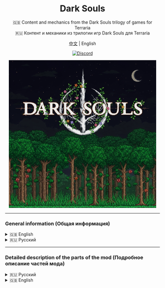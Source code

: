 <div align="center">

# Dark Souls  
🇬🇧 Content and mechanics from the Dark Souls trilogy of games for Terraria  
🇷🇺 Контент и механики из трилогии игр Dark Souls для Terraria

[中文](README_ZH.md) | English

[![Discord](https://img.shields.io/discord/1288995603765919795)](https://discord.gg/jwTRnFvCc2)

<img src="src/icon_workshop.png" alt="Icon" style="max-width: 100%;"/>

</div>

---

### General information (Общая информация)

<details>
<summary>🇬🇧 English</summary>

<strong>🔥 Main Features and Changes</strong>
1. 📖 Character stat leveling system: Vitality, Attunement, Endurance, Strength, Dexterity, Resistance, Intelligence, Faith  
2. ⚔️ Scaling system for all weapons and tools (ParamBonus)
3. 🔑 Each weapon or tool requires specific stat values before it can be used (ReqParam)
4. ☠️ Legendary death screen: YOU DIED
5. 🎵 Replaced interface sounds and player damage sounds (for both male and female characters) 
6. ⚫ All Terraria loading screen variants are replaced with the FromSoftware logo
7. ❤️🔵🟢 Added a new style for the health and mana bars, which also includes a new stamina bar
8. ✨ Maximum health and mana can now be increased only by leveling Vitality and Attunement — Life Crystals and Mana Crystals cannot be used!  
9. 🌀 All types of dash abilities have been replaced with a built-in dash that grants invincibility frames, which can be improved (similar to Adaptability from Dark Souls 2)  
10. 💀 To upgrade stats, you must spend souls earned by defeating hostile mobs  
11. 🌐 Multiplayer support
12. ⚙️ Ability to customize the mod through the settings menu
13. 💍 Accessories from the Dark Souls game series
14. 🩸 Upon death, you lose all your souls and humanity. A bloodstain will appear at the place of death, which you can use to recover everything
15. 🎶 Soundtrack from Dark Souls I (Dark Souls with Artorias of the Abyss Edition Original Soundtrack)

**🔧 Compatibility**

* Terraria – Full
* Calamity – Full, but requires additional testing

<strong>⚠️ Warning ⚠️</strong>  

**To activate all changes, you need to enable the resource pack and set it to the highest priority in the tModLoader settings!**

</details>

<details>
<summary>🇷🇺 Русский</summary>

<strong>🔥 Основные нововведения и изменения</strong>
1. 📖 Система прокачки характеристик персонажа: Жизненная сила, ученость, выносливость, сила, ловкость, сопротивление, интеллект, вера
2. ⚔️ Система скейлов от характеристик у всех оружий и инструментов (ParamBonus)
3. 🔑 Каждое оружие или инструмент требует конкретные значения характеристик при которых этот предмет можно начать использовать (ReqParam)
4. ☠️ Легендарный экран смерти: YOU DIED
5. 🎵 Заменены звуки интерфейса, получения урона игроком (для обоих полов)
6. ⚫ Все варианты загрузочного экрана Terraria теперь будут логотипом From Software
7. ❤️🔵🟢 Добавлен новый стиль полоски здоровья и манны, который также добавляет еще одну полоску выносливости
8. ✨Повышение максимального здоровья и манны осуществляется путем прокачки Жизненной силы и Учености. Сердца жизни и кристаллы маны невозможно использовать!
9. 🌀 Все разновидность рывка были заменены на встроенную возможность игроком делать рывок с кадрами неуязвимости, которые можно увеличивать (аналог адаптивности из Dark Souls 2)
10. 💀Для улучшение характеристик нужно тратить души, которые можно получить за убийство враждебных мобов.
11. 🌐 Мод совместим с мультиплеером
12. ⚙️ Возможность настроить мод под себя через меню настроек
13. 💍 Аксессуары из серии игр Dark Souls
14. 🩸 При смерти вы теряете все души и человечность, на месте смерти будет пятно крови, с помощью которого можно вернуть все назад
15. 🎶 Саундтрек из Dark Souls I (Dark Souls with Artorias of the Abyss Edition Original Soundtrack)

**🔧 Совместимость**

* Terraria - Полностью
* Calamity - Полностью, но требуются дополнительные тесты

<strong>⚠️ Внимание ⚠️</strong>

**Для активации всех изменений, требуется включить ресурс пак и поставить ему найвысший приоритет в настройках tModLoader!**

</details>

---

### Detailed description of the parts of the mod (Подробное описание частей мода)

<details>

<summary>🇷🇺 Русский</summary>
<ol>
  <li><a href="wiki/Stats_RU.md">Характеристики персонажа</a></li>
  <li><a href="wiki/RespecStats_RU.md">Перераспределение характеристик персонажа</a></li>
  <li><a href="wiki/ReqParam_ParamBonus_RU.md">Треб. парам-ы и Бонус к парам-м (ReqParam и ParamBonus)</a></li>
  <li><a href="wiki/Dodge_RU.md">Механика уклонения (Рывок)</a></li>
  <li><a href="wiki/Bloodstain_RU.md">Пятно крови</a></li>
  <li><a href="wiki/Items_RU.md">Предметы</a></li>
  <li><a href="wiki/Hotkeys_RU.md">Горячие клавишы</a></li>
  <li><a href="wiki/Config_RU.md">Настройки мода</a></li>
  <li><a href="wiki/ResourcePack_RU.md">Ресурс пак</a></li>
  <li><a href="wiki/ModSupport_RU.md">Поддержка модов</a></li>
  <li><a href="wiki/Other_RU.md">Прочее</a></li>
</ol>

</details>

<details>

<summary>🇬🇧 English</summary>
<ol>
  <li><a href="wiki/Stats_EN.md">Player Stats</a></li>
  <li><a href="wiki/RespecStats_EN.md">Player Stats Reallocation</a></li>
  <li><a href="wiki/ReqParam_ParamBonus_EN.md">ReqParam and ParamBonus</a></li>
  <li><a href="wiki/Dodge_EN.md">Dodge Mechanic (Dash)</a></li>
  <li><a href="wiki/Bloodstain_EN.md">Bloodstain</a></li>
  <li><a href="wiki/Items_EN.md">Items</a></li>
  <li><a href="wiki/Hotkeys_EN.md">Hotkeys</a></li>
  <li><a href="wiki/Config_EN.md">Mod Config</a></li>
  <li><a href="wiki/ResourcePack_EN.md">Resource Pack</a></li>
  <li><a href="wiki/ModSupport_EN.md">Mod Support</a></li>
  <li><a href="wiki/Other_EN.md">Other</a></li>
</ol>

</details>






